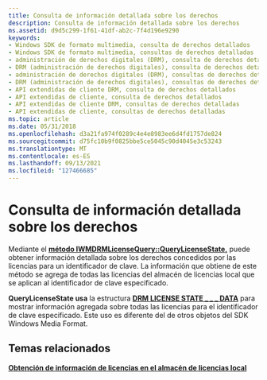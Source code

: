 ```yaml
---
title: Consulta de información detallada sobre los derechos
description: Consulta de información detallada sobre los derechos
ms.assetid: d9d5c299-1f61-41df-ab2c-7f4d196e9290
keywords:
- Windows SDK de formato multimedia, consulta de derechos detallados
- Windows SDK de formato multimedia, consultas de derechos detalladas
- administración de derechos digitales (DRM), consulta de derechos detallados
- DRM (administración de derechos digitales), consulta de derechos detallados
- administración de derechos digitales (DRM), consultas de derechos detalladas
- DRM (administración de derechos digitales), consultas de derechos detalladas
- API extendidas de cliente DRM, consulta de derechos detallados
- API extendidas de cliente, consulta de derechos detallados
- API extendidas de cliente DRM, consultas de derechos detalladas
- API extendidas de cliente, consultas de derechos detalladas
ms.topic: article
ms.date: 05/31/2018
ms.openlocfilehash: d3a21fa974f0289c4e4e8983ee6d4fd1757de824
ms.sourcegitcommit: d75fc10b9f0825bbe5ce5045c90d4045e3c53243
ms.translationtype: MT
ms.contentlocale: es-ES
ms.lasthandoff: 09/13/2021
ms.locfileid: "127466685"
---
```

# <a name="querying-for-detailed-rights-information"></a>Consulta de información detallada sobre los derechos

Mediante el [**método IWMDRMLicenseQuery::QueryLicenseState,**](iwmdrmlicensequery-querylicensestate.md) puede obtener información detallada sobre los derechos concedidos por las licencias para un identificador de clave. La información que obtiene de este método se agrega de todas las licencias del almacén de licencias local que se aplican al identificador de clave especificado.

**QueryLicenseState usa** la estructura [**DRM LICENSE STATE \_ \_ \_ DATA**](drmdrm-license-state-data.md) para mostrar información agregada sobre todas las licencias para el identificador de clave especificado. Este uso es diferente del de otros objetos del SDK Windows Media Format.

## <a name="related-topics"></a>Temas relacionados

<dl> <dt>

[**Obtención de información de licencias en el almacén de licencias local**](getting-information-from-licenses-in-the-local-license-store.md)
</dt> </dl>

 

 




